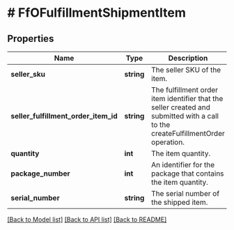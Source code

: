 # # FfOFulfillmentShipmentItem

## Properties

Name | Type | Description | Notes
------------ | ------------- | ------------- | -------------
**seller_sku** | **string** | The seller SKU of the item. |
**seller_fulfillment_order_item_id** | **string** | The fulfillment order item identifier that the seller created and submitted with a call to the createFulfillmentOrder operation. |
**quantity** | **int** | The item quantity. |
**package_number** | **int** | An identifier for the package that contains the item quantity. | [optional]
**serial_number** | **string** | The serial number of the shipped item. | [optional]

[[Back to Model list]](../../README.md#models) [[Back to API list]](../../README.md#endpoints) [[Back to README]](../../README.md)
